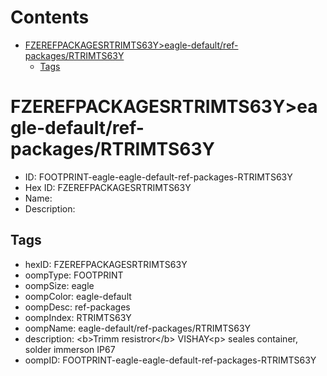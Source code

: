 



Contents
========

* [FZEREFPACKAGESRTRIMTS63Y>eagle-default/ref-packages/RTRIMTS63Y](#fzerefpackagesrtrimts63yeagle-defaultref-packagesrtrimts63y)
	* [Tags](#tags)

# FZEREFPACKAGESRTRIMTS63Y>eagle-default/ref-packages/RTRIMTS63Y

- ID: FOOTPRINT-eagle-eagle-default-ref-packages-RTRIMTS63Y
- Hex ID: FZEREFPACKAGESRTRIMTS63Y
- Name: 
- Description: 

## Tags

- hexID: FZEREFPACKAGESRTRIMTS63Y
- oompType: FOOTPRINT
- oompSize: eagle
- oompColor: eagle-default
- oompDesc: ref-packages
- oompIndex: RTRIMTS63Y
- oompName: eagle-default/ref-packages/RTRIMTS63Y
- description: &lt;b&gt;Trimm resistror&lt;/b&gt; VISHAY&lt;p&gt;&#xD;
seales container, solder immerson IP67
- oompID: FOOTPRINT-eagle-eagle-default-ref-packages-RTRIMTS63Y
